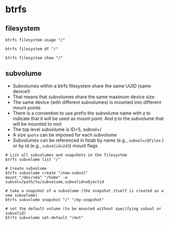 # btrfs

## filesystem

```shell
btrfs filesystem usage "/"

btrfs filesystem df "/"

btrfs filesystem show "/"
```

## subvolume

- Subvolumes within a btrfs filesystem share the same UUID (same device!)
- That means that subvolumes share the same maximum device size
- The same device (with different subvolumes) is mounted into different mount points
- There is a convention to use prefix the subvolume name with `@` to indicate that it will be used as mount point. And `@` to the subvolume that will be mounted to root
- The top level subvolume is ID=5, subvol=/
- A size `quota` can be imposed for each subvolume
- Subvolumes can be referenced in fstab by name (e.g., `subvol=/@files` ) or by id (e.g., `subvolid=243`) mount flags

```shell
# List all subvolumes and snapshots in the filesystem
btrfs subvolume list "/"

# Create subvolume
btrfs subvolume create "/new-subvol"
mount "/dev/sda" "/home" -o subvol=/path/to/subvolume,subvolid=objectid

# take a snapshot of a subvolume (the snapshot itself is created as a new subvolume)
btrfs subvolume snapshot "/" "/my-snapshot"

# set the default volume (to be mounted without specifying subvol or subvolid)
btrfs subvolume set-default "/mnt"
```

